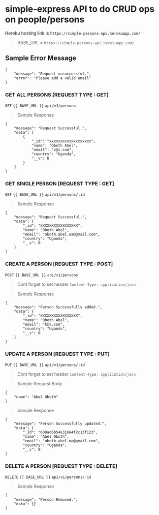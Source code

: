 # simple-express API to do CRUD ops on people/persons

Heroku hosting link is `https://simple-persons-api.herokuapp.com/`  


> BASE_URL = `https://simple-persons-api.herokuapp.com/`

## Sample Error Message
```
{
    "message": "Request unsuccessful.",
    "error": "Please add a valid email"
}
```

### GET ALL PERSONS [REQUEST TYPE : GET] 
`GET` `{{ BASE_URL }}` `api/v1/persons` 
<br/>
> Sample Response 
```
{
    "message": "Request Successful.",
    "data": [
        {
            "_id": "xxxxxxxxxxxxxxxxxxx",
            "name": "Oboth Abel",
            "email": "z@z.com",
            "country": "Uganda",
            "__v": 0
        }
    ]
}
```

### GET SINGLE PERSON [REQUEST TYPE : GET]
`GET` `{{ BASE_URL }}` `api/v1/persons/:id`
<br/>
> Sample Response
```
{
    "message": "Request Successful.",
    "data": {
        "_id": "XXXXXXXXXXXXXXXXX",
        "name": "Oboth Abel",
        "email": "oboth.abel.oa@gmail.com",
        "country": "Uganda",
        "__v": 0
    }
}
```

### CREATE A PERSON [REQUEST TYPE : POST] 
`POST` `{{ BASE_URL }}` `api/v1/persons` 
> Dont forget to set header `Content-Type: application/json`
  
> Sample Response
```
{
    "message": "Person Successfully added.",
    "data": {
        "_id": "XXXXXXXXXXXXXXXXX",
        "name": "Oboth Abel",
        "email": "k@k.com",
        "country": "Uganda",
        "__v": 0
    }
}
```

### UPDATE A PERSON [REQUEST TYPE : PUT]
`PUT` `{{ BASE_URL }}` `api/v1/persons/:id`
<br/>
> Dont forget to set header `Content-Type: application/json`

> Sample Request Body
```
{
    "name": "Abel Oboth"
}
``` 

> Sample Response
```
{
    "message": "Person Successfully updated.",
    "data": {
        "_id": "609ad6b54a31664f2c13f123",
        "name": "Abel Oboth",
        "email": "oboth.abel.oa@gmail.com",
        "country": "Uganda",
        "__v": 0
}
```

### DELETE A PERSON [REQUEST TYPE : DELETE]
`DELETE` `{{ BASE_URL }}` `api/v1/persons/:id`
  

> Sample Response
```
{
    "message": "Person Removed.",
    "data": {}
}
```

